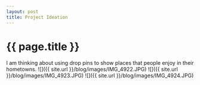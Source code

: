 ```yaml
---
layout: post
title: Project Ideation
---
```


{{ page.title }}
================

<p class="meta">

I am thinking about using drop pins to show places that people enjoy in their hometowns. 
![]({{ site.url }}/blog/images/IMG_4922.JPG)
![]({{ site.url }}/blog/images/IMG_4923.JPG)
![]({{ site.url }}/blog/images/IMG_4924.JPG)




